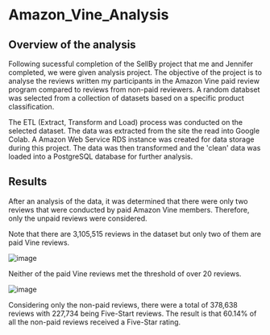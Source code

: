 # Amazon_Vine_Analysis
## Overview of the analysis
Following sucessful completion of the SellBy project that me and Jennifer completed, we were given analysis project. The objective of the project is to analyse the reviews written my participants in the Amazon Vine paid review program compared to reviews from non-paid reviewers. A random databset was selected from a collection of datasets based on a specific product classification. 

The ETL (Extract, Transform and Load) process was conducted on the selected dataset. The data was extracted from the site the read into Google Colab. A Amazon Web Service RDS instance was created for data storage during this project. The data was then transformed and the 'clean' data was loaded into a PostgreSQL database for further analysis. 

## Results

After an analysis of the data, it was determined that there were only two reviews that were conducted by paid Amazon Vine members. Therefore, only the unpaid reviews were considered. 

Note that there are 3,105,515 reviews in the dataset but only two of them are paid Vine reviews.

![image](https://user-images.githubusercontent.com/88912539/147859624-72841b5a-be7b-43f2-a727-16bfc1e102b6.png)


Neither of the paid Vine reviews met the threshold of over 20 reviews.

![image](https://user-images.githubusercontent.com/88912539/147859682-baab8a71-2654-4990-afd2-5189cb8f193e.png)

Considering only the non-paid reviews, there were a total of 378,638 reviews with 227,734 being Five-Start reviews. The result is that 60.14% of all the non-paid reviews received a Five-Star rating. 
